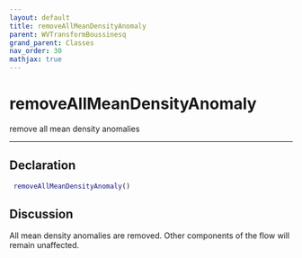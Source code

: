 ```yaml
---
layout: default
title: removeAllMeanDensityAnomaly
parent: WVTransformBoussinesq
grand_parent: Classes
nav_order: 30
mathjax: true
---
```


#  removeAllMeanDensityAnomaly

remove all mean density anomalies


---

## Declaration
```matlab
 removeAllMeanDensityAnomaly()
```
## Discussion

  All mean density anomalies are removed. Other components of the flow will remain unaffected.
 
    
